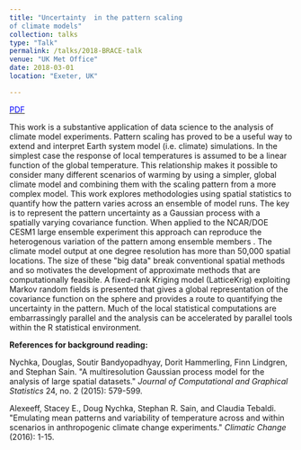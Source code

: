 ```yaml
---
title: "Uncertainty  in the pattern scaling
of climate models"
collection: talks
type: "Talk"
permalink: /talks/2018-BRACE-talk
venue: "UK Met Office" 
date: 2018-03-01
location: "Exeter, UK"

---
```


[<span style="color:blue">PDF</span>](https://dnychka.github.io/files/BRACEUKMet.pdf)

This work is a substantive application of data science to the analysis
of climate model experiments. Pattern scaling has proved to be a
useful way to extend and interpret Earth system model (i.e. climate)
simulations. In the simplest case the response of local temperatures
is assumed to be a linear function of the global temperature. This
relationship makes it possible to consider many different scenarios of
warming by using a simpler, global climate model and combining them
with the scaling pattern from a more complex model. This work explores
methodologies using spatial statistics to quantify how the pattern
varies across an ensemble of model runs. The key is to represent the
pattern uncertainty as a Gaussian process with a spatially varying
covariance function. When applied to the NCAR/DOE CESM1 large ensemble
experiment this approach can reproduce the heterogenous variation of
the pattern among ensemble members .  The climate model output at one
degree resolution has more than 50,000 spatial locations. The size of
these "big data" break conventional spatial methods and so motivates
the development of approximate methods that are computationally
feasible. A fixed-rank Kriging model (LatticeKrig) exploiting Markov
random fields is presented that gives a global representation of the
covariance function on the sphere and provides a route to quantifying
the uncertainty in the pattern.  Much of the local statistical
computations are embarrassingly parallel and the analysis can be
accelerated by parallel tools within the R statistical environment.

**References for background reading:**

Nychka, Douglas, Soutir Bandyopadhyay, Dorit Hammerling, Finn
Lindgren, and Stephan Sain. "A multiresolution Gaussian process model
for the analysis of large spatial datasets." *Journal of Computational
and Graphical Statistics* 24, no. 2 (2015): 579-599.

Alexeeff, Stacey E., Doug Nychka, Stephan R. Sain, and Claudia
Tebaldi. "Emulating mean patterns and variability of temperature
across and within scenarios in anthropogenic climate change
experiments." *Climatic Change* (2016): 1-15.
